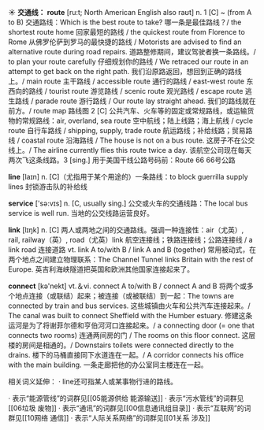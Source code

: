 ☀ <span class="category">**交通线：**</span>
<span class="vocabulary">**route**</span> [ru:t; North American English also raʊt]
<span class="definition">n. 1 [C] ~ (from A to B) 交通路线：</span>Which is the best route to take? 哪一条是最佳路线？/ the shortest route home 回家最短的路线 / the quickest route from Florence to Rome 从佛罗伦萨到罗马的最快捷的路线 / Motorists are advised to find an alternative route during road repairs. 道路整修期间，建议驾驶者换一条路线。/ to plan your route carefully 仔细规划你的路线 / We retraced our route in an attempt to get back on the right path. 我们沿原路返回，想回到正确的路线上。/ main route 主干路线 / accessible route 通行的路线 / east-west route 东西向的路线 / tourist route 游览路线 / scenic route 观光路线 / escape route 逃生路线 / parade route 游行路线 / Our route lay straight ahead. 我们的路线就在前方。/ route map 路线图 <span class="definition">2 [C] 公共汽车、火车等的固定或常规路线，或运输货物的常规路线：</span>air, overland, sea route 空中航线；陆上线路；海上航线 / cycle route 自行车路线 / shipping, supply, trade route 航运路线；补给线路；贸易路线 / coastal route 沿海路线 / The house is not on a bus route. 这房子不在公交线上。/ The airline currently flies this route twice a day. 该航空公司现在每天两次飞这条线路。<span class="definition">3 [sing.] 用于美国干线公路号码前：</span>Route 66 66号公路

<span class="vocabulary">**line**</span> [laɪn] 
<span class="definition">n. [C]（尤指用于某个用途的）一条路线：</span>to block guerrilla supply lines 封锁游击队的补给线

<span class="vocabulary">**service**</span> ['sə:vɪs] 
<span class="definition">n. [C, usually sing.] 公交或火车的交通线路：</span>The local bus service is well run. 当地的公交线路运营良好。

<span class="vocabulary">**link**</span> [lɪŋk] 
<span class="definition">n. [C] 两人或两地之间的交通路线。强调一种连接性：</span>air（尤英）, rail, railway（英）, road（尤英）link 航空连接线；铁路连接线；公路连接线 / a link road 连接道路 <span class="definition">vt. link A to/with B / link A and B (together) 常用被动式，在两个地点之间建立物理联系：</span>The Channel Tunnel links Britain with the rest of Europe. 英吉利海峡隧道把英国和欧洲其他国家连接起来了。

<span class="vocabulary">**connect**</span> [kə'nekt] 
<span class="definition">vt.＆vi. connect A to/with B / connect A and B 将两个或多个地点连接（或联结）起来；被连接（或被联结）到一起：</span>The towns are connected by train and bus services. 这些城镇由火车和公共汽车连接起来。/ The canal was built to connect Sheffield with the Humber estuary. 修建这条运河是为了将谢菲尔德和亨伯河河口连接起来。/ a connecting door (= one that connects two rooms) 连通两间房的门 / The rooms on this floor connect. 这层楼的房间是相通的。/ Downstairs toilets were connected directly to the drains. 楼下的马桶直接同下水道连在一起。/ A corridor connects his office with the main building. 一条走廊把他的办公室同主楼连在一起。

相关词义延伸：
· line还可指某人或某事物行进的路线。

· 表示“能源管线”的词群见[[05能源供给 能源输送]]
· 表示“污水管线”的词群见[[06垃圾 废物]]
· 表示“通讯”的词群见[[00信息通讯组目录]]
· 表示“互联网”的词群见[[10网络 通信]]
· 表示“人际关系网络”的词群见[[01关系 涉及]]
